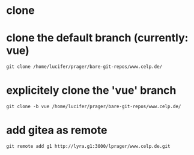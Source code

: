 # clone

# clone the default branch (currently: vue)
```
git clone /home/lucifer/prager/bare-git-repos/www.celp.de/
```

# explicitely clone the 'vue' branch
```
git clone -b vue /home/lucifer/prager/bare-git-repos/www.celp.de/
```

# add gitea as remote
```
git remote add g1 http://lyra.g1:3000/lprager/www.celp.de.git
```
